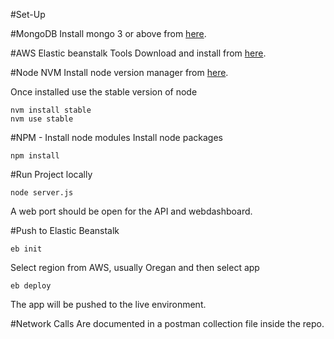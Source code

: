 #Set-Up

#MongoDB
Install mongo 3 or above from [here](http://https://www.mongodb.com/download-center#community).

#AWS Elastic beanstalk Tools
Download and install from [here](http://docs.aws.amazon.com/elasticbeanstalk/latest/dg/eb-cli3.html).

#Node NVM
Install node version manager from [here](https://github.com/creationix/nvm).

Once installed use the stable version of node

    nvm install stable
    nvm use stable

#NPM - Install node modules
Install node packages

    npm install

#Run Project locally

    node server.js

A web port should be open for the API and webdashboard.

#Push to Elastic Beanstalk

    eb init

Select region from AWS, usually Oregan and then select app

    eb deploy

The app will be pushed to the live environment.

#Network Calls
Are documented in a postman collection file inside the repo.
